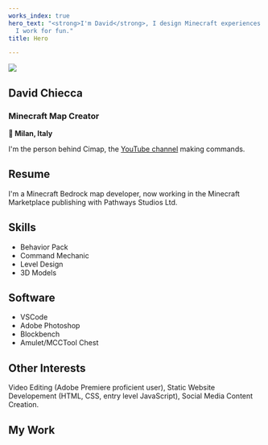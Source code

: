 ```yaml
---
works_index: true
hero_text: "<strong>I'm David</strong>, I design Minecraft experiences. But most importantly,
  I work for fun."
title: Hero

---
```

<Hero :text="$page.frontmatter.hero_text" />

![](/upload/logo-wide-alpha-3x.png)

## David Chiecca

### Minecraft Map Creator

**📍 Milan, Italy**

I'm the person behind Cimap, the [YouTube channel](https://www.youtube.com/cimap) making commands.

## Resume

I'm a Minecraft Bedrock map developer, now working in the Minecraft Marketplace publishing with Pathways Studios Ltd.

## Skills

* Behavior Pack
* Command Mechanic
* Level Design
* 3D Models

## Software

* VSCode
* Adobe Photoshop
* Blockbench
* Amulet/MCCTool Chest

## Other Interests

Video Editing (Adobe Premiere proficient user), Static Website Developement (HTML, CSS, entry level JavaScript), Social Media Content Creation.

## My Work

<WorksList />